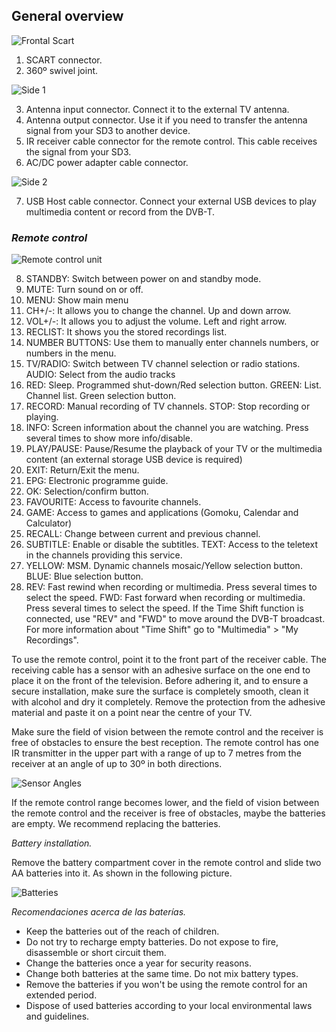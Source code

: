 ## General overview

![Frontal Scart](http://static.energysistem.com/images/manuals/42510/555f14e763c04.jpg)

1. SCART connector.
2. 360º swivel joint.

![Side 1](http://static.energysistem.com/images/manuals/42510/555f149545541.jpg)

3. Antenna input connector. Connect it to the external TV antenna.
4. Antenna output connector. Use it if you need to transfer the antenna signal from your SD3 to another device.
5. IR receiver cable connector for the remote control. This cable receives the signal from your SD3.
6. AC/DC power adapter cable connector. 

![Side 2](http://static.energysistem.com/images/manuals/42510/555f14657d929.jpg)

7. USB Host cable connector. Connect your external USB devices to play multimedia content or record from the DVB-T.

### *Remote control*
![Remote control unit](http://static.energysistem.com/images/manuals/42510/555f14b3c066f.jpg)

8. STANDBY: Switch between power on and standby mode.
9. MUTE: Turn sound on or off.
10. MENU: Show main menu
11. CH+/-: It allows you to change the channel. Up and down arrow.
12. VOL+/-: It allows you to adjust the volume. Left and right arrow.
13. RECLIST: It shows you the stored recordings list.
14. NUMBER BUTTONS: Use them to manually enter channels numbers, or numbers in the menu.
15. TV/RADIO: Switch between TV channel selection or radio stations. AUDIO: Select from the audio tracks
16. RED: Sleep. Programmed shut-down/Red selection button. GREEN: List. Channel list. Green selection button.
17. RECORD: Manual recording of TV channels. STOP: Stop recording or playing.
18. INFO: Screen information about the channel you are watching. Press several times to show more info/disable.
19. PLAY/PAUSE: Pause/Resume the playback of your TV or the multimedia content (an external storage USB device is required)
20. EXIT: Return/Exit the menu.
12. EPG: Electronic programme guide.
22. OK: Selection/confirm button.
23. FAVOURITE: Access to favourite channels.
24. GAME: Access to games and applications (Gomoku, Calendar and Calculator)
25. RECALL: Change between current and previous channel.
26. SUBTITLE: Enable or disable the subtitles. TEXT: Access to the teletext in the channels providing this service.
27. YELLOW: MSM. Dynamic channels mosaic/Yellow selection button. BLUE: Blue selection button.
28. REV: Fast rewind when recording or multimedia. Press several times to select the speed. FWD: Fast forward when recording or multimedia. Press several times to select the speed. If the Time Shift function is connected, use "REV" and "FWD" to move around the DVB-T broadcast. For more information about "Time Shift" go to "Multimedia" > "My Recordings".

To use the remote control, point it to the front part of the receiver cable. The receiving cable has a sensor with an adhesive surface on the one end to place it on the front of the television.  Before adhering it, and to ensure a secure installation, make sure the surface is completely smooth, clean it with alcohol and dry it completely. Remove the protection from the adhesive material and paste it on a point near the centre of your TV.

Make sure the field of vision between the remote control and the receiver is free of obstacles to ensure the best reception. The remote control has one IR transmitter in the upper part with a range of up to 7 metres from the receiver at an angle of up to 30º in both directions.


![Sensor Angles](http://static.energysistem.com/images/manuals/42510/5566d47c0d54d.jpg)

If the remote control range becomes lower, and the field of vision between the remote control and the receiver is free of obstacles, maybe the batteries are empty. We recommend replacing the batteries.

*Battery installation.*

Remove the battery compartment cover in the remote control and slide two AA batteries into it. As shown in the following picture.

![Batteries](http://static.energysistem.com/images/manuals/42510/5566d5fb06f23.jpg)

*Recomendaciones acerca de las baterías.*
*	Keep the batteries out of the reach of children. 
*	Do not try to recharge empty batteries. Do not expose to fire, disassemble or short circuit them. 
*	Change the batteries once a year for security reasons.
*	Change both batteries at the same time. Do not mix battery types.
*	Remove the batteries if you won't be using the remote control for an extended period.
*	Dispose of used batteries according to your local environmental laws and guidelines.

